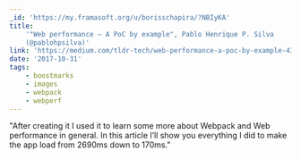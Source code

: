 ```yaml
---
_id: 'https://my.framasoft.org/u/borisschapira/?NBIyKA'
title:
    '"Web performance — A PoC by example", Pablo Henrique P. Silva
    (@pablohpsilva)'
link: 'https://medium.com/tldr-tech/web-performance-a-poc-by-example-41307c7e6cbe'
date: '2017-10-31'
tags:
    - boostmarks
    - images
    - webpack
    - webperf
---
```


<div class="markdown"><p>&quot;After creating it I used it to learn some more about Webpack and Web performance in general. In this article I’ll show you everything I did to make the app load from 2690ms down to 170ms.&quot;
</p></div>
